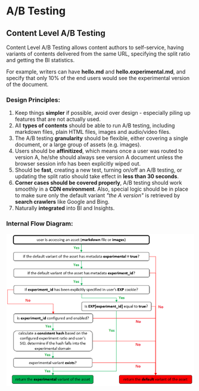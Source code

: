 # A/B Testing

<script type="text/javascript">
(function(){
  var doc = document;
  var head = doc.getElementsByTagName('HEAD')[0];
  var status = {complete: 0};
  var script = doc.createElement('SCRIPT');
  script.type = 'text/javascript';
  script.src = '/_chrome/lib/Tartarus.js';
  script.onload = function() {
    script.onload = script.onreadystatechange = null;
    Tartarus.load(
      '/_chrome/lib/Prelude.js',
      '/_chrome/lib/Intermezzo.js',
      '/_chrome/lib/URI.js',
      function() {
        Intermezzo.RemoveNode(script);
        if (window.top === window) {
          window.location.href = URI.NormalizeURI('/_chrome/experiment.htm', URI.GetCurrentURI()) + '#' + URI.GetCurrentURI();
        }
      }
    );
  };
  script.onreadystatechange = function(){
    if(status.hasOwnProperty(script.readyState)) {
      script.onload();
    } else if(script.readyState === 'loading') {
      status['loaded'] = 0;
    }
  };
  head.appendChild(script);
})();
</script>

## Content Level A/B Testing
Content Level A/B Testing allows content authors to self-service, having variants of contents delivered from the same URL, specifying the split ratio and getting the BI statistics.

For example, writers can have **hello.md** and **hello.experimental.md**, and specify that only 10% of the end users would see the experimental version of the document.

### Design Principles:

1. Keep things **simpler** if possible, avoid over design - especially piling up features that are not actually used.
2. All **types of contents** should be able to run A/B testing, including markdown files, plain HTML files, images and audio/video files.
2. The A/B testing **granularity** should be flexible, either covering a single document, or a large group of assets (e.g. images).
3. Users should be **affinitized**, which means once a user was routed to version A, he/she should always see version A document unless the browser session info has been explicitly wiped out.
4. Should be **fast**, creating a new test, turning on/off an A/B testing, or updating the split ratio should take effect in **less than 30 seconds**.
5. **Corner cases should be covered properly**, A/B testing should work smoothly in a **CDN environment**. Also, special logic should be in place to make sure only the default variant *"the A version"* is retrieved by **search crawlers** like Google and Bing.
6. Naturally **integrated** into BI and Insights.

### Internal Flow Diagram:

   ![](./ab-testing-flow.png)

